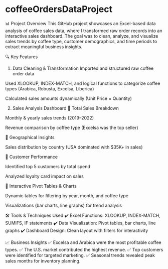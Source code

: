 # coffeeOrdersDataProject

📊 Project Overview
This GitHub project showcases an Excel-based data analysis of coffee sales data, where I transformed raw order records into an interactive sales dashboard. The goal was to clean, analyze, and visualize sales trends by coffee type, customer demographics, and time periods to extract meaningful business insights.

🔍 Key Features
1. Data Cleaning & Transformation
Imported and structured raw coffee order data

Used XLOOKUP, INDEX-MATCH, and logical functions to categorize coffee types (Arabica, Robusta, Excelsa, Liberica)

Calculated sales amounts dynamically (Unit Price × Quantity)

2. Sales Analysis Dashboard
📌 Total Sales Breakdown

Monthly & yearly sales trends (2019–2022)

Revenue comparison by coffee type (Excelsa was the top seller)

📌 Geographical Insights

Sales distribution by country (USA dominated with $35K+ in sales)

📌 Customer Performance

Identified top 5 customers by total spend

Analyzed loyalty card impact on sales

📌 Interactive Pivot Tables & Charts

Dynamic tables for filtering by year, month, and coffee type

Visualizations (bar charts, line graphs) for trend analysis

🛠 Tools & Techniques Used
✔ Excel Functions: XLOOKUP, INDEX-MATCH, SUMIFS, IF statements
✔ Data Visualization: Pivot tables, bar charts, line graphs
✔ Dashboard Design: Clean layout with filters for interactivity

📈 Business Insights
✅ Excelsa and Arabica were the most profitable coffee types.
✅ The U.S. market contributed the highest revenue.
✅ Top customers were identified for targeted marketing.
✅ Seasonal trends revealed peak sales months for inventory planning.

